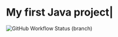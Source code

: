 # My first Java project|

![GitHub Workflow Status (branch)](
    https://img.shields.io/github/actions/workflow/status/2004seraph/sem/main.yml?branch=master)